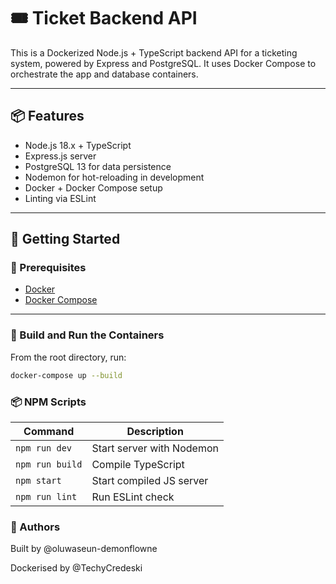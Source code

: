 # 🎟️ Ticket Backend API

This is a Dockerized Node.js + TypeScript backend API for a ticketing system, powered by Express and PostgreSQL. It uses Docker Compose to orchestrate the app and database containers.

---

## 📦 Features

- Node.js 18.x + TypeScript
- Express.js server
- PostgreSQL 13 for data persistence
- Nodemon for hot-reloading in development
- Docker + Docker Compose setup
- Linting via ESLint

---

## 🚀 Getting Started

### 📁 Prerequisites

- [Docker](https://www.docker.com/)
- [Docker Compose](https://docs.docker.com/compose/install/)

---

### 🧱 Build and Run the Containers

From the root directory, run:

```bash
docker-compose up --build
```

### 📦 NPM Scripts
| Command         | Description               |
| --------------- | ------------------------- |
| `npm run dev`   | Start server with Nodemon |
| `npm run build` | Compile TypeScript        |
| `npm start`     | Start compiled JS server  |
| `npm run lint`  | Run ESLint check          |

### 👤 Authors
Built by @oluwaseun-demonflowne

Dockerised by @TechyCredeski